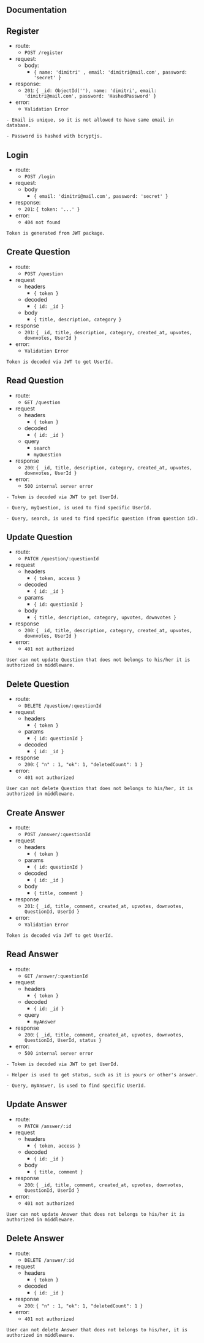 ## Documentation

## Register 

- route:
  - `POST /register`
- request:
  - body:
    - `{ name: 'dimitri' , email: 'dimitri@mail.com', password: 'secret' }`
- response:
  - `201`: `{ _id: ObjectId(''), name: 'dimitri', email: 'dimitri@mail.com', password: 'HashedPassword' }`
- error:
  - `Validation Error`

```
- Email is unique, so it is not allowed to have same email in database.

- Password is hashed with bcryptjs.
```

## Login

- route:
  - `POST /login`
- request:
  - body
    - `{ email: 'dimitri@mail.com', password: 'secret' }`
- response:
  - `201`: `{ token: '...' }`
- error:
  - `404 not found`

```
Token is generated from JWT package.
```

## Create Question

- route:
  - `POST /question`
- request
  - headers
    - `{ token }`
  - decoded
    - `{ id: _id }`
  - body
    - `{ title, description, category }`
- response
  - `201`: `{
        _id,
        title,
        description,
        category,
        created_at,
        upvotes,
        downvotes,
        UserId
    }`
- error:
  - `Validation Error`

```
Token is decoded via JWT to get UserId.
```

## Read Question

- route:
  - `GET /question`
- request
  - headers
    - `{ token }`
  - decoded
    - `{ id: _id }`
  - query
    - `search`   
    - `myQuestion`   
- response
  - `200`: `{
         _id,
        title,
        description,
        category,
        created_at,
        upvotes,
        downvotes,
        UserId
    }`
- error:
  - `500 internal server error`

```
- Token is decoded via JWT to get UserId.

- Query, myQuestion, is used to find specific UserId.

- Query, search, is used to find specific question (from question id).
```

## Update Question

- route:
  - `PATCH /question/:questionId`
- request
  - headers
    - `{ token, access }`
  - decoded
    - `{ id: _id }`
  - params
    - `{ id: questionId }`
  - body
    - `{ title, description, category, upvotes, downvotes }`
- response
  - `200`: `{
        _id,
        title,
        description,
        category,
        created_at,
        upvotes,
        downvotes,
        UserId
    }`
- error:
  - `401 not authorized`

```
User can not update Question that does not belongs to his/her it is authorized in middleware.
```

## Delete Question

- route:
  - `DELETE /question/:questionId`
- request
  - headers
    - `{ token }`
  - params
    - `{ id: questionId }`
  - decoded
    - `{ id: _id }`
- response
  - `200`: `{ "n" : 1, "ok": 1, "deletedCount": 1 }`
- error:
  - `401 not authorized`

```
User can not delete Question that does not belongs to his/her, it is authorized in middleware.
```


## Create Answer

- route:
  - `POST /answer/:questionId`
- request
  - headers
    - `{ token }`
  - params
    - `{ id: questionId }`
  - decoded
    - `{ id: _id }`
  - body
    - `{ title, comment }`
- response
  - `201`: `{
        _id,
        title,
        comment,
        created_at,
        upvotes,
        downvotes,
        QuestionId,
        UserId
    }`
- error:
  - `Validation Error`

```
Token is decoded via JWT to get UserId.
```

## Read Answer

- route:
  - `GET /answer/:questionId`
- request
  - headers
    - `{ token }`
  - decoded
    - `{ id: _id }`
  - query
    - `myAnswer`   
- response
  - `200`: `{
        _id,
        title,
        comment,
        created_at,
        upvotes,
        downvotes,
        QuestionId,
        UserId,
        status
    }`
- error:
  - `500 internal server error`

```
- Token is decoded via JWT to get UserId.

- Helper is used to get status, such as it is yours or other's answer.

- Query, myAnswer, is used to find specific UserId.
```

## Update Answer

- route:
  - `PATCH /answer/:id`
- request
  - headers
    - `{ token, access }`
  - decoded
    - `{ id: _id }`
  - body
    - `{ title, comment }`
- response
  - `200`: `{
        _id,
        title,
        comment,
        created_at,
        upvotes,
        downvotes,
        QuestionId,
        UserId
    }`
- error:
  - `401 not authorized`

```
User can not update Answer that does not belongs to his/her it is authorized in middleware.
```

## Delete Answer

- route:
  - `DELETE /answer/:id`
- request
  - headers
    - `{ token }`
  - decoded
    - `{ id: _id }`
- response
  - `200`: `{ "n" : 1, "ok": 1, "deletedCount": 1 }`
- error:
  - `401 not authorized`

```
User can not delete Answer that does not belongs to his/her, it is authorized in middleware.
```


